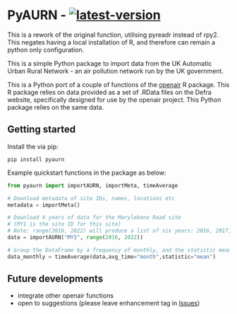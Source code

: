 # PyAURN - [![latest-version](https://img.shields.io/pypi/v/pyaurn)](https://pypi.org/project/pyaurn)

This is a rework of the original function, utilising pyreadr instead of rpy2. This negates having a local installation of R, and therefore can remain a python only configuration. 

This is a simple Python package to import data from the UK Automatic Urban Rural Network - an air pollution network run by the UK government.

This is a Python port of a couple of functions of the [openair](http://www.openair-project.org/) R package. This R package
relies on data provided as a set of .RData files on the Defra website, specifically designed for use by the openair project. This Python
package relies on the same data. 

## Getting started
Install the via pip: 

`pip install pyaurn`
  
  
Example quickstart functions in the package as below:

```python
from pyaurn import importAURN, importMeta, timeAverage

# Download metadata of site IDs, names, locations etc
metadata = importMeta()

# Download 4 years of data for the Marylebone Road site
# (MY1 is the site ID for this site)
# Note: range(2016, 2022) will produce a list of six years: 2016, 2017, 2018, 2019, 2020, and 2021. Alternatively define a list of years to use eg. [2016,2017,2018,2019,2020,2021]
data = importAURN("MY1", range(2016, 2022))

# Group the DataFrame by a frequency of monthly, and the statistic mean(). 
data_monthly = timeAverage(data,avg_time="month",statistic="mean")
```

## Future developments

* integrate other openair functions
* open to suggestions (please leave enhancement tag in [Issues](https://www.github.com/robintw/PyAURN/issues))